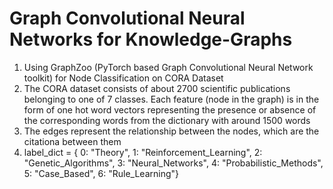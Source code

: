 # Graph Convolutional Neural Networks for Knowledge-Graphs
1. Using GraphZoo (PyTorch based Graph Convolutional Neural Network toolkit) for Node Classification on CORA Dataset
2. The CORA dataset consists of about 2700 scientific publications belonging to one of 7 classes. Each feature (node in the graph) is in the form of one hot word vectors representing the presence or absence of the corresponding words from the dictionary with around 1500 words
3. The edges represent the relationship between the nodes, which are the citationa between them
4. label_dict = {
    0: "Theory",
    1: "Reinforcement_Learning",
    2: "Genetic_Algorithms",
    3: "Neural_Networks",
    4: "Probabilistic_Methods",
    5: "Case_Based",
    6: "Rule_Learning"}
